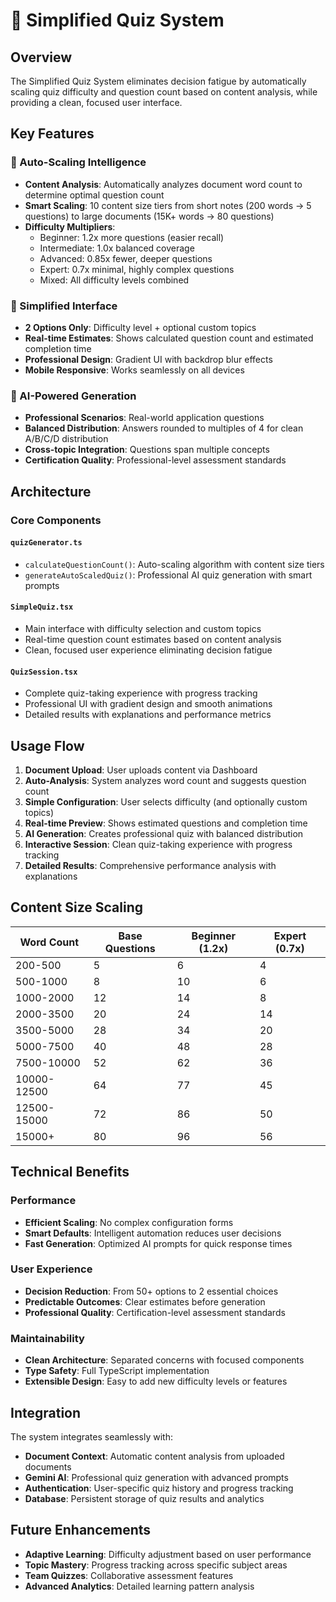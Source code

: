 # 🎯 Simplified Quiz System

## Overview
The Simplified Quiz System eliminates decision fatigue by automatically scaling quiz difficulty and question count based on content analysis, while providing a clean, focused user interface.

## Key Features

### 🤖 Auto-Scaling Intelligence
- **Content Analysis**: Automatically analyzes document word count to determine optimal question count
- **Smart Scaling**: 10 content size tiers from short notes (200 words → 5 questions) to large documents (15K+ words → 80 questions)
- **Difficulty Multipliers**: 
  - Beginner: 1.2x more questions (easier recall)
  - Intermediate: 1.0x balanced coverage
  - Advanced: 0.85x fewer, deeper questions
  - Expert: 0.7x minimal, highly complex questions
  - Mixed: All difficulty levels combined

### 🎯 Simplified Interface
- **2 Options Only**: Difficulty level + optional custom topics
- **Real-time Estimates**: Shows calculated question count and estimated completion time
- **Professional Design**: Gradient UI with backdrop blur effects
- **Mobile Responsive**: Works seamlessly on all devices

### 🧠 AI-Powered Generation
- **Professional Scenarios**: Real-world application questions
- **Balanced Distribution**: Answers rounded to multiples of 4 for clean A/B/C/D distribution
- **Cross-topic Integration**: Questions span multiple concepts
- **Certification Quality**: Professional-level assessment standards

## Architecture

### Core Components

#### `quizGenerator.ts`
- `calculateQuestionCount()`: Auto-scaling algorithm with content size tiers
- `generateAutoScaledQuiz()`: Professional AI quiz generation with smart prompts

#### `SimpleQuiz.tsx`
- Main interface with difficulty selection and custom topics
- Real-time question count estimates based on content analysis
- Clean, focused user experience eliminating decision fatigue

#### `QuizSession.tsx`
- Complete quiz-taking experience with progress tracking
- Professional UI with gradient design and smooth animations
- Detailed results with explanations and performance metrics

## Usage Flow

1. **Document Upload**: User uploads content via Dashboard
2. **Auto-Analysis**: System analyzes word count and suggests question count
3. **Simple Configuration**: User selects difficulty (and optionally custom topics)
4. **Real-time Preview**: Shows estimated questions and completion time
5. **AI Generation**: Creates professional quiz with balanced distribution
6. **Interactive Session**: Clean quiz-taking experience with progress tracking
7. **Detailed Results**: Comprehensive performance analysis with explanations

## Content Size Scaling

| Word Count | Base Questions | Beginner (1.2x) | Expert (0.7x) |
|------------|----------------|------------------|---------------|
| 200-500    | 5              | 6                | 4             |
| 500-1000   | 8              | 10               | 6             |
| 1000-2000  | 12             | 14               | 8             |
| 2000-3500  | 20             | 24               | 14            |
| 3500-5000  | 28             | 34               | 20            |
| 5000-7500  | 40             | 48               | 28            |
| 7500-10000 | 52             | 62               | 36            |
| 10000-12500| 64             | 77               | 45            |
| 12500-15000| 72             | 86               | 50            |
| 15000+     | 80             | 96               | 56            |

## Technical Benefits

### Performance
- **Efficient Scaling**: No complex configuration forms
- **Smart Defaults**: Intelligent automation reduces user decisions
- **Fast Generation**: Optimized AI prompts for quick response times

### User Experience
- **Decision Reduction**: From 50+ options to 2 essential choices
- **Predictable Outcomes**: Clear estimates before generation
- **Professional Quality**: Certification-level assessment standards

### Maintainability
- **Clean Architecture**: Separated concerns with focused components
- **Type Safety**: Full TypeScript implementation
- **Extensible Design**: Easy to add new difficulty levels or features

## Integration

The system integrates seamlessly with:
- **Document Context**: Automatic content analysis from uploaded documents
- **Gemini AI**: Professional quiz generation with advanced prompts
- **Authentication**: User-specific quiz history and progress tracking
- **Database**: Persistent storage of quiz results and analytics

## Future Enhancements

- **Adaptive Learning**: Difficulty adjustment based on user performance
- **Topic Mastery**: Progress tracking across specific subject areas
- **Team Quizzes**: Collaborative assessment features
- **Advanced Analytics**: Detailed learning pattern analysis